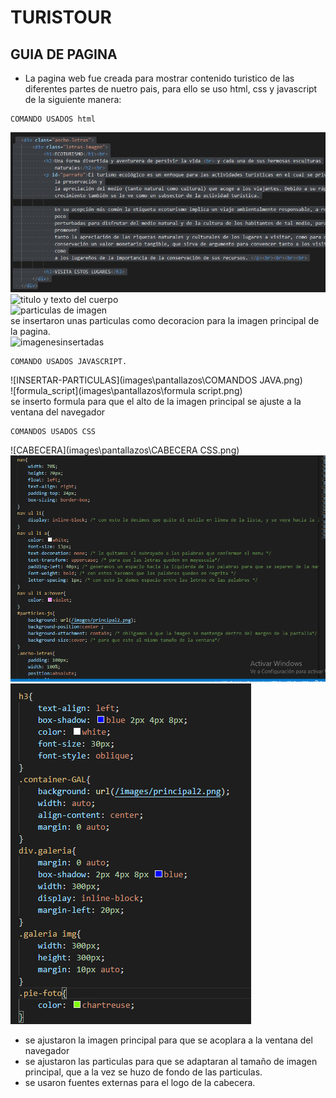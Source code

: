 # TURISTOUR
## GUIA DE PAGINA

- La pagina web fue creada para mostrar contenido turistico de las diferentes 
partes de nuetro pais, para ello se uso html, css y javascript de la siguiente manera:

~~~
COMANDO USADOS html
~~~

![titulo de pagina y cabecera](https://github.com/Jeison4/SESION-UNO/blob/main/images/pantallazos/titulos%20y%20texto%20del%20cuerpojpg.jpg)<br>
![titulo y texto del cuerpo](C:\Users\equipo\OneDrive\Documentos\JEISON\PROGRAMACION\SESION1\images\pantallazos\principal.png)<br>
![particulas de imagen](C:\Users\equipo\OneDrive\Documentos\JEISON\PROGRAMACION\SESION1\images\pantallazos)<br> se insertaron unas particulas como decoracion para la imagen principal de la pagina. <br>
![imagenesinsertadas](C:\Users\equipo\OneDrive\Documentos\JEISON\PROGRAMACION\SESION1\images\pantallazos)<br>

~~~
COMANDO USADOS JAVASCRIPT.
~~~

![INSERTAR-PARTICULAS](images\pantallazos\COMANDOS JAVA.png)<br>
![formula_script](images\pantallazos\formula script.png)<br> se inserto formula para que el alto de la imagen principal se ajuste a la ventana del navegador <br>

~~~
COMANDOS USADOS CSS
~~~

![CABECERA](images\pantallazos\CABECERA CSS.png)<BR>
![cuerpo](images\pantallazos\cuerpo.png)<br>
![imagenes](images\pantallazos\imagenes.png)<br>

- se ajustaron la imagen principal para que se acoplara a la ventana del navegador
- se ajustaron las particulas para que se adaptaran al tamaño de imagen principal, que a la vez se huzo de fondo de las particulas.
- se usaron fuentes externas para el logo de la cabecera.



